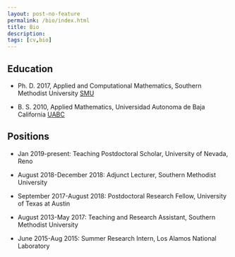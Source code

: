 ```yaml
---
layout: post-no-feature
permalink: /bio/index.html
title: Bio
description: 
tags: [cv,bio]
---
```



## Education

* Ph. D. 2017, Applied and Computational Mathematics, Southern Methodist University [SMU](http://www.smu.edu/Dedman/academics/departments/math)

* B. S. 2010, Applied Mathematics, Universidad Autonoma de Baja California [UABC](http://www.uabc.mx/)

## Positions

* Jan 2019-present: Teaching Postdoctoral Scholar, University of Nevada, Reno

* August 2018-December 2018: Adjunct Lecturer, Southern Methodist University

* September 2017-August 2018: Postdoctoral Research Fellow, University of Texas at Austin

* August 2013-May 2017: Teaching and Research Assistant, Southern Methodist University

* June 2015-Aug 2015: Summer Research Intern, Los Alamos National Laboratory








